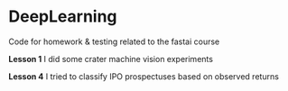# DeepLearning
Code for homework &amp; testing related to the fastai course

<P><b>Lesson 1</b> I did some crater machine vision experiments
  <p><b>Lesson 4</b> I tried to classify IPO prospectuses based on observed returns
